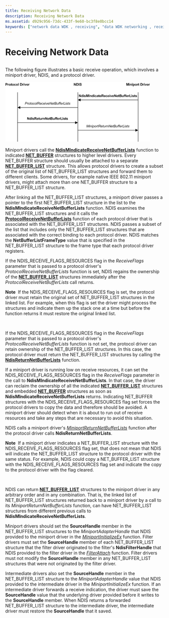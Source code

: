 ```yaml
---
title: Receiving Network Data
description: Receiving Network Data
ms.assetid: d929c956-73dc-433f-9e60-bc3f8e0bcc14
keywords: ["network data WDK , receiving", "data WDK networking , receiving", "packets WDK networking , receiving", "returning data WDK networking", "network data WDK , returning", "data WDK networking , returning", "packets WDK networking , returning"]
---
```


# Receiving Network Data


## <a href="" id="ddk-receiving-network-data-ng"></a>


The following figure illustrates a basic receive operation, which involves a miniport driver, NDIS, and a protocol driver.

![diagram illustrating a basic receive operation](images/netbufferreceive.png)

Miniport drivers call the [**NdisMIndicateReceiveNetBufferLists**](https://msdn.microsoft.com/library/windows/hardware/ff563598) function to indicated [**NET\_BUFFER**](https://msdn.microsoft.com/library/windows/hardware/ff568376) structures to higher level drivers. Every NET\_BUFFER structure should usually be attached to a separate [**NET\_BUFFER\_LIST**](https://msdn.microsoft.com/library/windows/hardware/ff568388) structure. This allows protocol drivers to create a subset of the original list of NET\_BUFFER\_LIST structures and forward them to different clients. Some drivers, for example native IEEE 802.11 miniport drivers, might attach more than one NET\_BUFFER structure to a NET\_BUFFER\_LIST structure.

After linking all the NET\_BUFFER\_LIST structures, a miniport driver passes a pointer to the first NET\_BUFFER\_LIST structure in the list to the **NdisMIndicateReceiveNetBufferLists** function. NDIS examines the NET\_BUFFER\_LIST structures and it calls the [**ProtocolReceiveNetBufferLists**](https://msdn.microsoft.com/library/windows/hardware/ff570267) function of each protocol driver that is associated with the NET\_BUFFER\_LIST structures. NDIS passes a subset of the list that includes only the NET\_BUFFER\_LIST structures that are associated with the correct binding to each protocol driver. NDIS matches the **NetBufferListFrameType** value that is specified in the NET\_BUFFER\_LIST structure to the frame type that each protocol driver registers.

If the NDIS\_RECEIVE\_FLAGS\_RESOURCES flag in the *ReceiveFlags* parameter that is passed to a protocol driver's *ProtocolReceiveNetBufferLists* function is set, NDIS regains the ownership of the [**NET\_BUFFER\_LIST**](https://msdn.microsoft.com/library/windows/hardware/ff568388) structures immediately after the *ProtocolReceiveNetBufferLists* call returns.

**Note**  If the NDIS\_RECEIVE\_FLAGS\_RESOURCES flag is set, the protocol driver must retain the original set of NET\_BUFFER\_LIST structures in the linked list. For example, when this flag is set the driver might process the structures and indicate them up the stack one at a time but before the function returns it must restore the original linked list.

 

If the NDIS\_RECEIVE\_FLAGS\_RESOURCES flag in the *ReceiveFlags* parameter that is passed to a protocol driver's *ProtocolReceiveNetBufferLists* function is not set, the protocol driver can retain ownership of the NET\_BUFFER\_LIST structures. In this case, the protocol driver must return the NET\_BUFFER\_LIST structures by calling the [**NdisReturnNetBufferLists**](https://msdn.microsoft.com/library/windows/hardware/ff564534) function.

If a miniport driver is running low on receive resources, it can set the NDIS\_RECEIVE\_FLAGS\_RESOURCES flag in the *ReceiveFlags* parameter in the call to **NdisMIndicateReceiveNetBufferLists**. In that case, the driver can reclaim the ownership of all the indicated [**NET\_BUFFER\_LIST**](https://msdn.microsoft.com/library/windows/hardware/ff568388) structures and embedded [**NET\_BUFFER**](https://msdn.microsoft.com/library/windows/hardware/ff568376) structures as soon as **NdisMIndicateReceiveNetBufferLists** returns. Indicating NET\_BUFFER structures with the NDIS\_RECEIVE\_FLAGS\_RESOURCES flag set forces the protocol drivers to copy the data and therefore should be avoided. A miniport driver should detect when it is about to run out of receive resources and take any steps that are necessary to avoid this situation.

NDIS calls a miniport driver's [*MiniportReturnNetBufferLists*](https://msdn.microsoft.com/library/windows/hardware/ff559437) function after the protocol driver calls **NdisReturnNetBufferLists**.

**Note**  If a miniport driver indicates a NET\_BUFFER\_LIST structure with the NDIS\_RECEIVE\_FLAGS\_RESOURCES flag set, that does not mean that NDIS will indicate the NET\_BUFFER\_LIST structure to the protocol driver with the same status. For example, NDIS could copy a NET\_BUFFER\_LIST structure with the NDIS\_RECEIVE\_FLAGS\_RESOURCES flag set and indicate the copy to the protocol driver with the flag cleared.

 

NDIS can return [**NET\_BUFFER\_LIST**](https://msdn.microsoft.com/library/windows/hardware/ff568388) structures to the miniport driver in any arbitrary order and in any combination. That is, the linked list of NET\_BUFFER\_LIST structures returned back to a miniport driver by a call to its *MiniportReturnNetBufferLists* function, can have NET\_BUFFER\_LIST structures from different previous calls to **NdisMIndicateReceiveNetBufferLists**.

Miniport drivers should set the **SourceHandle** member in the NET\_BUFFER\_LIST structures to the *MiniportAdapterHandle* that NDIS provided to the miniport driver in the [*MiniportInitializeEx*](https://msdn.microsoft.com/library/windows/hardware/ff559389) function. Filter drivers must set the **SourceHandle** member of each NET\_BUFFER\_LIST structure that the filter driver originated to the filter's **NdisFilterHandle** that NDIS provided to the filter driver in the [*FilterAttach*](https://msdn.microsoft.com/library/windows/hardware/ff549905) function. Filter drivers must not modify the **SourceHandle** member in any NET\_BUFFER\_LIST structures that were not originated by the filter driver.

Intermediate drivers also set the **SourceHandle** member in the NET\_BUFFER\_LIST structure to the *MiniportAdapterHandle* value that NDIS provided to the intermediate driver in the *MiniportInitializeEx* function. If an intermediate driver forwards a receive indication, the driver must save the **SourceHandle** value that the underlying driver provided before it writes to the **SourceHandle** member. When NDIS returns a forwarded NET\_BUFFER\_LIST structure to the intermediate driver, the intermediate driver must restore the **SourceHandle** that it saved.

 

 





